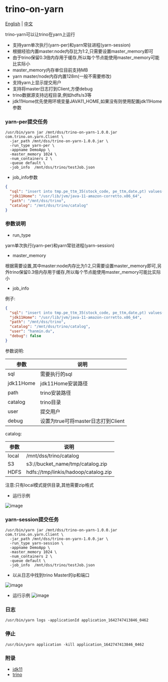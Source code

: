 # trino-on-yarn

[English](README.md) | [中文](README_CN.md)

trino-yarn可以让trino在yarn上运行

* 支持yarn单次执行(yarn-per)和yarn常驻进程(yarn-session)
* 根据经验内置master:node内存比为1:2,只需要设置master_memory即可
* 由于trino保留0.3倍内存用于缓存,所以每个节点能使用master_memory可能比实际小
* master_memory内存单位目前支持MB
* yarn master/node内存内置128m(一般不需要修改)
* 支持yarn上显示提交用户
* 支持将master日志打到Client,方便debug
* trino数据源支持远程目录,例如hdfs/s3等
* jdk11Home优先使用环境变量JAVA11_HOME,如果没有则使用配置jdk11Home参数

### yarn-per提交任务

```shell
/usr/bin/yarn jar /mnt/dss/trino-on-yarn-1.0.0.jar com.trino.on.yarn.Client \
  -jar_path /mnt/dss/trino-on-yarn-1.0.0.jar \
  -run_type yarn-per \
  -appname DemoApp \
  -master_memory 1024 \
  -num_containers 2 \
  -queue default \
  -job_info  /mnt/dss/trino/testJob.json
```

* job_info参数

```json
{
  "sql": "insert into tmp.pe_ttm_35(stock_code, pe_ttm,date,pt) values('qw', rand()/random(),'1','2')",
  "jdk11Home": "/usr/lib/jvm/java-11-amazon-corretto.x86_64",
  "path": "/mnt/dss/trino",
  "catalog": "/mnt/dss/trino/catalog"
}
```

### 参数说明

* run_type

yarn单次执行(yarn-per)和yarn常驻进程(yarn-session)

* master_memory

根据需要设置,其中master:node内存比为1:2,只需要设置master_memory即可,另外trino保留0.3倍内存用于缓存,所以每个节点能使用master_memory可能比实际小

* job_info

例子:

```json
{
  "sql": "insert into tmp.pe_ttm_35(stock_code, pe_ttm,date,pt) values('qw', rand()/random(),'1','2')",
  "jdk11Home": "/usr/lib/jvm/java-11-amazon-corretto.x86_64",
  "path": "/mnt/dss/trino",
  "catalog": "/mnt/dss/trino/catalog",
  "user": "hanmin.du",
  "debug": false
}
```

参数说明:

参数 |说明
--- |---
sql | 需要执行的sql
jdk11Home | jdk11Home安装路径
path |trino安装路径
catalog | trino目录
user |提交用户
debug |设置为true可将master日志打到Client

catalog:

参数 |说明
--- |---
local | /mnt/dss/trino/catalog
S3 | s3://bucket_name/tmp/catalog.zip
HDFS | hdfs://tmp/linkis/hadoop/catalog.zip

注意:只有local模式提供目录,其他需要zip格式

* 运行示例

![image](https://user-images.githubusercontent.com/28647031/181437326-3f4b2986-a837-46b0-9e70-1a4d8dc7eb08.png)

### yarn-session提交任务

```shell
/usr/bin/yarn jar /mnt/dss/trino-on-yarn-1.0.0.jar com.trino.on.yarn.Client \
  -jar_path /mnt/dss/trino-on-yarn-1.0.0.jar \
  -run_type yarn-session \
  -appname DemoApp \
  -master_memory 1024 \
  -num_containers 2 \
  -queue default \
  -job_info  /mnt/dss/trino/testJob.json
```

* 以从日志中找到trino Master的ip和端口

![image](https://user-images.githubusercontent.com/28647031/181228150-fa9cd89d-d022-4b12-b217-49827dd5a1e7.png)

* 运行示例
![image](https://user-images.githubusercontent.com/28647031/181437686-cfcb43a8-b891-4681-9476-c798e6598914.png)


### 日志

```shell
/usr/bin/yarn logs -applicationId application_1642747413846_0462
```

### 停止

```shell
/usr/bin/yarn application -kill application_1642747413846_0462
```

### 附录

* [jdk11](https://jdk.java.net/java-se-ri/11)
* [trino](https://repo1.maven.org/maven2/io/trino/trino-server/363/)
